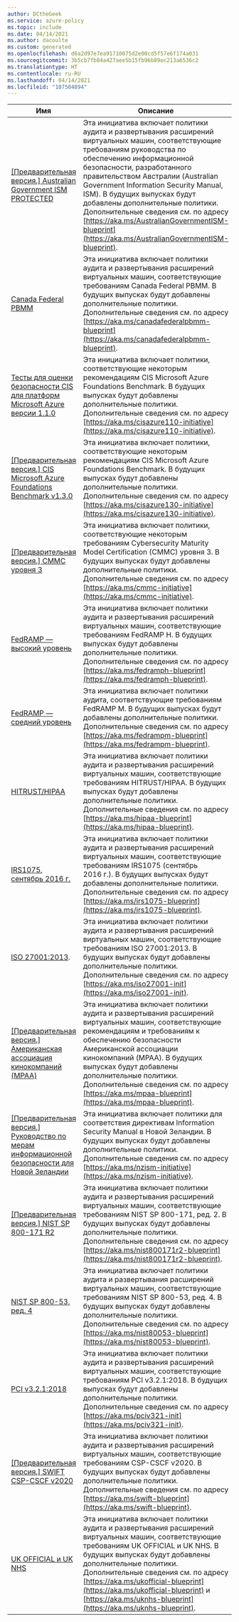 ```yaml
---
author: DCtheGeek
ms.service: azure-policy
ms.topic: include
ms.date: 04/14/2021
ms.author: dacoulte
ms.custom: generated
ms.openlocfilehash: d6a2d97e7ea91710075d2e00cd5f57e6f174a031
ms.sourcegitcommit: 3b5cb7fb84a427aee5b15fb96b89ec213a6536c2
ms.translationtype: HT
ms.contentlocale: ru-RU
ms.lasthandoff: 04/14/2021
ms.locfileid: "107504894"
---
```

|Имя |Описание |Политики |Версия |
|---|---|---|---|
|[\[Предварительная версия.\] Australian Government ISM PROTECTED](https://github.com/Azure/azure-policy/blob/master/built-in-policies/policySetDefinitions/Regulatory%20Compliance/IRAP_Audit.json) |Эта инициатива включает политики аудита и развертывания расширений виртуальных машин, соответствующие требованиям руководства по обеспечению информационной безопасности, разработанного правительством Австралии (Australian Government Information Security Manual, ISM). В будущих выпусках будут добавлены дополнительные политики. Дополнительные сведения см. по адресу [https://aka.ms/AustralianGovernmentISM-blueprint](https://aka.ms/AustralianGovernmentISM-blueprint). |61 |4.0.1-Preview |
|[Canada Federal PBMM](https://github.com/Azure/azure-policy/blob/master/built-in-policies/policySetDefinitions/Regulatory%20Compliance/CanadaFederalPBMM_audit.json) |Эта инициатива включает политики аудита и развертывания расширений виртуальных машин, соответствующие требованиям Canada Federal PBMM. В будущих выпусках будут добавлены дополнительные политики. Дополнительные сведения см. по адресу [https://aka.ms/canadafederalpbmm-blueprint](https://aka.ms/canadafederalpbmm-blueprint). |59 |5.0.0 |
|[Тесты для оценки безопасности CIS для платформ Microsoft Azure версии 1.1.0](https://github.com/Azure/azure-policy/blob/master/built-in-policies/policySetDefinitions/Regulatory%20Compliance/CISv1_1_0.json) |Эта инициатива включает политики, соответствующие некоторым рекомендациям CIS Microsoft Azure Foundations Benchmark. В будущих выпусках будут добавлены дополнительные политики. Дополнительные сведения см. по адресу [https://aka.ms/cisazure110-initiative](https://aka.ms/cisazure110-initiative). |99 |10.0.0 |
|[\[Предварительная версия.\] CIS Microsoft Azure Foundations Benchmark v1.3.0](https://github.com/Azure/azure-policy/blob/master/built-in-policies/policySetDefinitions/Regulatory%20Compliance/CISv1_3_0.json) |Эта инициатива включает политики, соответствующие некоторым рекомендациям CIS Microsoft Azure Foundations Benchmark. В будущих выпусках будут добавлены дополнительные политики. Дополнительные сведения см. по адресу [https://aka.ms/cisazure130-initiative](https://aka.ms/cisazure130-initiative). |104 |1.0.1 — предварительная версия |
|[\[Предварительная версия.\] CMMC уровня 3](https://github.com/Azure/azure-policy/blob/master/built-in-policies/policySetDefinitions/Regulatory%20Compliance/CMMC_L3.json) |Эта инициатива включает политики, соответствующие некоторым требованиям Cybersecurity Maturity Model Certification (CMMC) уровня 3. В будущих выпусках будут добавлены дополнительные политики. Дополнительные сведения см. по адресу [https://aka.ms/cmmc-initiative](https://aka.ms/cmmc-initiative). |183 |3.1.0-preview |
|[FedRAMP — высокий уровень](https://github.com/Azure/azure-policy/blob/master/built-in-policies/policySetDefinitions/Regulatory%20Compliance/FedRAMP_H_audit.json) |Эта инициатива включает политики аудита и развертывания расширений виртуальных машин, соответствующие требованиям FedRAMP H. В будущих выпусках будут добавлены дополнительные политики. Дополнительные сведения см. по адресу [https://aka.ms/fedramph-blueprint](https://aka.ms/fedramph-blueprint). |71 |4.0.1 |
|[FedRAMP — средний уровень](https://github.com/Azure/azure-policy/blob/master/built-in-policies/policySetDefinitions/Regulatory%20Compliance/FedRAMP_M_audit.json) |Эта инициатива включает политики аудита, соответствующие требованиям FedRAMP M. В будущих выпусках будут добавлены дополнительные политики. Дополнительные сведения см. по адресу [https://aka.ms/fedrampm-blueprint](https://aka.ms/fedrampm-blueprint). |62 |4.0.1 |
|[HITRUST/HIPAA](https://github.com/Azure/azure-policy/blob/master/built-in-policies/policySetDefinitions/Regulatory%20Compliance/HIPAA_HITRUST_audit.json) |Эта инициатива включает политики аудита и развертывания расширений виртуальных машин, соответствующие требованиям HITRUST/HIPAA. В будущих выпусках будут добавлены дополнительные политики. Дополнительные сведения см. по адресу [https://aka.ms/hipaa-blueprint](https://aka.ms/hipaa-blueprint). |122 |5.1.0 |
|[IRS1075, сентябрь 2016 г.](https://github.com/Azure/azure-policy/blob/master/built-in-policies/policySetDefinitions/Regulatory%20Compliance/IRS1075_audit.json) |Эта инициатива включает политики аудита и развертывания расширений виртуальных машин, соответствующие требованиям IRS1075 (сентябрь 2016 г.). В будущих выпусках будут добавлены дополнительные политики. Дополнительные сведения см. по адресу [https://aka.ms/irs1075-blueprint](https://aka.ms/irs1075-blueprint). |62 |4.0.1 |
|[ISO 27001:2013](https://github.com/Azure/azure-policy/blob/master/built-in-policies/policySetDefinitions/Regulatory%20Compliance/ISO27001_2013_audit.json). |Эта инициатива включает политики аудита и развертывания расширений виртуальных машин, соответствующие требованиям ISO 27001:2013. В будущих выпусках будут добавлены дополнительные политики. Дополнительные сведения см. по адресу [https://aka.ms/iso27001-init](https://aka.ms/iso27001-init). |53 |4.0.2 |
|[\[Предварительная версия.\] Американская ассоциация кинокомпаний (MPAA)](https://github.com/Azure/azure-policy/blob/master/built-in-policies/policySetDefinitions/Regulatory%20Compliance/Media_audit.json) |Эта инициатива включает политики аудита и развертывания расширений виртуальных машин, соответствующие рекомендациям и требованиям к обеспечению безопасности Американской ассоциации кинокомпаний (MPAA). В будущих выпусках будут добавлены дополнительные политики. Дополнительные сведения см. по адресу [https://aka.ms/mpaa-blueprint](https://aka.ms/mpaa-blueprint). |36 |4.0.1-Preview |
|[\[Предварительная версия.\] Руководство по мерам информационной безопасности для Новой Зеландии](https://github.com/Azure/azure-policy/blob/master/built-in-policies/policySetDefinitions/Regulatory%20Compliance/nz_ism.json) |Эта инициатива включает политики для соответствия директивам Information Security Manual в Новой Зеландии. В будущих выпусках будут добавлены дополнительные политики. Дополнительные сведения см. по адресу [https://aka.ms/nzism-initiative](https://aka.ms/nzism-initiative). |71 |2.0.0-preview |
|[\[Предварительная версия.\] NIST SP 800-171 R2](https://github.com/Azure/azure-policy/blob/master/built-in-policies/policySetDefinitions/Regulatory%20Compliance/NIST800-171_audit.json) |Эта инициатива включает политики аудита и развертывания расширений виртуальных машин, соответствующие требованиям NIST SP 800-171, ред. 2. В будущих выпусках будут добавлены дополнительные политики. Дополнительные сведения см. по адресу [https://aka.ms/nist800171r2-blueprint](https://aka.ms/nist800171r2-blueprint). |77 |5.0.1-preview |
|[NIST SP 800-53, ред. 4](https://github.com/Azure/azure-policy/blob/master/built-in-policies/policySetDefinitions/Regulatory%20Compliance/NIST80053_audit.json) |Эта инициатива включает политики аудита и развертывания расширений виртуальных машин, соответствующие требованиям NIST SP 800-53, ред. 4. В будущих выпусках будут добавлены дополнительные политики. Дополнительные сведения см. по адресу [https://aka.ms/nist80053-blueprint](https://aka.ms/nist80053-blueprint). |790 |4.0.1 |
|[PCI v3.2.1:2018](https://github.com/Azure/azure-policy/blob/master/built-in-policies/policySetDefinitions/Regulatory%20Compliance/PCIv3_2_1_2018_audit.json) |Эта инициатива включает политики аудита и развертывания расширений виртуальных машин, соответствующие требованиям PCI v3.2.1:2018. В будущих выпусках будут добавлены дополнительные политики. Дополнительные сведения см. по адресу [https://aka.ms/pciv321-init](https://aka.ms/pciv321-init). |39 |3.0.2 |
|[\[Предварительная версия.\] SWIFT CSP-CSCF v2020](https://github.com/Azure/azure-policy/blob/master/built-in-policies/policySetDefinitions/Regulatory%20Compliance/SWIFTv2020_audit.json) |Эта инициатива включает политики аудита и развертывания расширений виртуальных машин, соответствующие требованиям CSP-CSCF v2020. В будущих выпусках будут добавлены дополнительные политики. Дополнительные сведения см. по адресу [https://aka.ms/swift-blueprint](https://aka.ms/swift-blueprint). |61 |3.0.1-preview |
|[UK OFFICIAL и UK NHS](https://github.com/Azure/azure-policy/blob/master/built-in-policies/policySetDefinitions/Regulatory%20Compliance/ukofficial_audit.json) |Эта инициатива включает политики аудита и развертывания расширений виртуальных машин, соответствующие требованиям UK OFFICIAL и UK NHS. В будущих выпусках будут добавлены дополнительные политики. Дополнительные сведения см. по адресу [https://aka.ms/ukofficial-blueprint](https://aka.ms/ukofficial-blueprint) и [https://aka.ms/uknhs-blueprint](https://aka.ms/uknhs-blueprint). |59 |6.0.0 |
